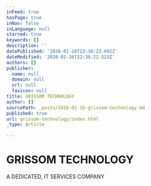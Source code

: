 ```yaml
---
inFeed: true
hasPage: true
inNav: false
inLanguage: null
starred: true
keywords: []
description: ''
datePublished: '2016-01-16T22:38:22.691Z'
dateModified: '2016-01-16T22:38:22.523Z'
authors: []
publisher:
  name: null
  domain: null
  url: null
  favicon: null
title: GRISSOM TECHNOLOGY
author: []
sourcePath: _posts/2016-01-16-grissom-technology.md
published: true
url: grissom-technology/index.html
_type: Article

---
```

# GRISSOM TECHNOLOGY

A DEDICATED, IT SERVICES COMPANY